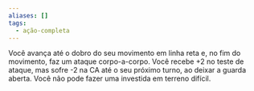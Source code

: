 ```yaml
---
aliases: []
tags:
  - ação-completa
---
```

 
Você avança até o dobro do seu movimento em linha reta e, no fim do movimento, faz um ataque corpo-a-corpo. Você recebe +2 no teste de ataque, mas sofre -2 na CA até o seu próximo turno, ao deixar a guarda aberta. Você não pode fazer uma investida em terreno difícil.